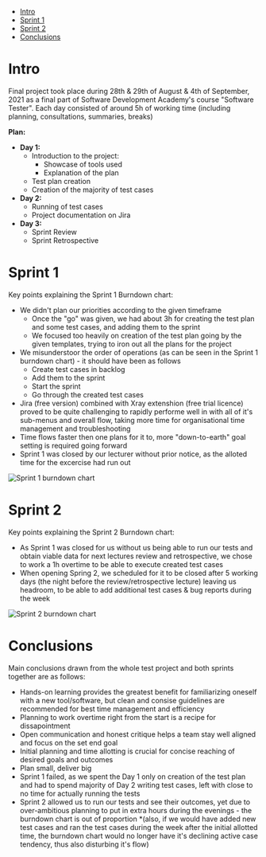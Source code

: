 - [Intro](#intro)
- [Sprint 1](#sprint-1)
- [Sprint 2](#sprint-2)
- [Conclusions](#conclusions)

# Intro
Final project took place during 28th & 29th of August & 4th of September, 2021 as a final part of Software Development Academy's course "Software Tester". Each day consisted of around 5h of working time (including planning, consultations, summaries, breaks)

**Plan:**
* **Day 1:**
  * Introduction to the project:
    * Showcase of tools used
    * Explanation of the plan
  * Test plan creation
  * Creation of the majority of test cases
* **Day 2:**
  * Running of test cases
  * Project documentation on Jira
* **Day 3:**
  * Sprint Review
  * Sprint Retrospective

# Sprint 1
Key points explaining the Sprint 1 Burndown chart:
* We didn't plan our priorities according to the given timeframe
  * Once the "go" was given, we had about 3h for creating the test plan and some test cases, and adding them to the sprint
  * We focused too heavily on creation of the test plan going by the given templates, trying to iron out all the plans for the project
* We misunderstoor the order of operations (as can be seen in the Sprint 1 burndown chart) - it should have been as follows
  * Create test cases in backlog
  * Add them to the sprint
  * Start the sprint
  * Go through the created test cases
* Jira (free version) combined with Xray extenshion (free trial licence) proved to be quite challenging to rapidly performe well in with all of it's sub-menus and overall flow, taking more time for organisational time management and troubleshooting
* Time flows faster then one plans for it to, more "down-to-earth" goal setting is required going forward
* Sprint 1 was closed by our lecturer without prior notice, as the alloted time for the excercise had run out

![Sprint 1 burndown chart](https://content.screencast.com/users/ArtrsMielsons/folders/Default/media/8d53a338-aa73-4aab-a8a9-0925d1289407/Sprint_1_burndown.JPG)

# Sprint 2
Key points explaining the Sprint 2 Burndown chart:
* As Sprint 1 was closed for us without us being able to run our tests and obtain viable data for next lectures review and retrospective, we chose to work a 1h overtime to be able to execute created test cases
* When opening Spring 2, we scheduled for it to be closed after 5 working days (the night before the review/retrospective lecture) leaving us headroom, to be able to add additional test cases & bug reports during the week

![Sprint 2 burndown chart](https://content.screencast.com/users/ArtrsMielsons/folders/Default/media/7a830199-1d65-4995-82c3-771b4457d566/Sprint_2_burndown_chart.JPG)

# Conclusions
Main conclusions drawn from the whole test project and both sprints together are as follows:
* Hands-on learning provides the greatest benefit for familiarizing oneself with a new tool/software, but clean and consise guidelines are recommended for best time management and efficiency
* Planning to work overtime right from the start is a recipe for dissapointment
* Open communication and honest critique helps a team stay well aligned and focus on the set end goal
* Initial planning and time allotting is crucial for concise reaching of desired goals and outcomes
* Plan small, deliver big
* Sprint 1 failed, as we spent the Day 1 only on creation of the test plan and had to spend majority of Day 2 writing test cases, left with close to no time for actually running the tests
* Sprint 2 allowed us to run our tests and see their outcomes, yet due to over-ambitious planning to put in extra hours during the evenings - the burndown chart is out of proportion *(also, if we would have added new test cases and ran the test cases during the week after the initial allotted time, the burndown chart would no longer have it's declining active case tendency, thus also disturbing it's flow)